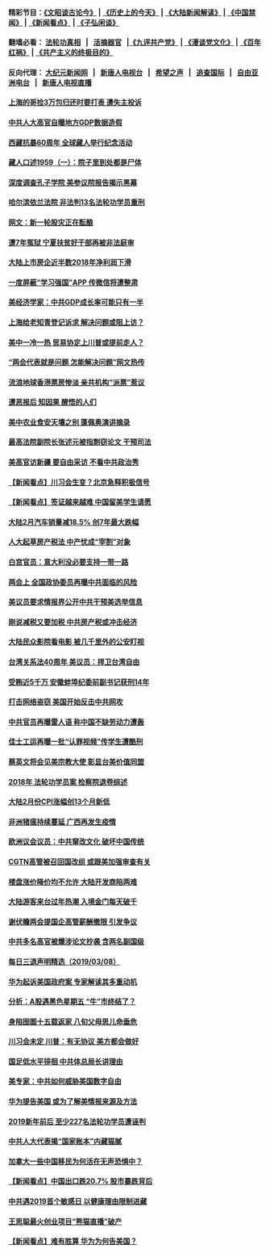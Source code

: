 #### 精彩节目：[《文昭谈古论今》](http://155.138.205.71/wenzhao) | [《历史上的今天》](http://155.138.205.71/today-in-history) | [《大陆新闻解读》](http://155.138.205.71/ntdtv-comedy) | [《中国禁闻》](http://155.138.205.71/ntdtv-news) | [《新闻看点》](http://155.138.205.71/news-insight) | [《子弘闲谈》](http://155.138.205.71/zihongxiantan/) 

 #### 翻墙必看： [法轮功真相](http://155.138.205.71:10000/videos/truth.html) &nbsp;&nbsp;|&nbsp;&nbsp; [活摘器官](http://155.138.205.71:10000/videos/res/Organs/) &nbsp;&nbsp;|[《九评共产党》](http://155.138.205.71:10000/videos/jiuping) | [《漫谈党文化》](http://155.138.205.71:10000/videos/mtdwh) | [《百年红祸》](http://155.138.205.71:10000/videos/bnhh) | [《共产主义的终极目的》](http://155.138.205.71:10000/videos/res/zjmd) 

 #### 反向代理： [大纪元新闻网](http://155.138.205.71:10080/) &nbsp;&nbsp;|&nbsp;&nbsp; [新唐人电视台](http://155.138.205.71:8000/) &nbsp;&nbsp;|&nbsp;&nbsp; [希望之声](http://155.138.205.71:8200/) &nbsp;&nbsp;|&nbsp;&nbsp; [追查国际](http://155.138.205.71:10010/) &nbsp;&nbsp;|&nbsp;&nbsp; [自由亚洲电台](http://155.138.205.71:9800/) &nbsp;&nbsp;|&nbsp;&nbsp; [新唐人电视直播](http://155.138.205.71/) 

#### [上海的哥捡3万包归还时要打表 遭失主投诉](../pages/nsc413/n11103137.md?t=03101836) 

#### [中共人大高官自曝地方GDP数据造假](../pages/nsc413/n11103146.md?t=03101836) 

#### [西藏抗暴60周年 全球藏人举行纪念活动](../pages/nsc413/n11103138.md?t=03101836) 

#### [藏人口述1959（一）：院子里到处都是尸体](../pages/nsc413/n11103087.md?t=03101836) 


#### [深度调查孔子学院 美参议院报告揭示黑幕](../pages/nsc413/n11100131.md?t=03101836) 

#### [哈尔滨依兰法院 非法判13名法轮功学员重刑](../pages/nsc413/n11102327.md?t=03101836) 

#### [网文：新一轮股灾正在酝酿](../pages/nsc413/n11102650.md?t=03101836) 

#### [遭7年冤狱 宁夏扶贫好干部再被非法庭审](../pages/nsc413/n11102412.md?t=03101836) 

#### [大陆上市房企近半数2018年净利润下滑](../pages/nsc413/n11102353.md?t=03101836) 

#### [一度屏蔽“学习强国”APP 传微信将遭整肃](../pages/nsc413/n11102032.md?t=03101836) 

#### [美经济学家：中共GDP成长率可能只有一半](../pages/nsc413/n11102461.md?t=03101836) 

#### [上海给老知青登记诉求 解决问题或阻上访？](../pages/nsc413/n11102106.md?t=03101836) 

#### [美中一冷一热 贸易协定上川普或提前走人？](../pages/nsc413/n11102055.md?t=03101836) 

#### [“两会代表就是问题 怎能解决问题”网文热传](../pages/nsc413/n11102039.md?t=03101836) 

#### [流浪地球香港票房惨淡 亲共机构“派票”惹议](../pages/nsc413/n11101887.md?t=03101836) 

#### [遭恶报后 知因果 醒悟的人们](../pages/nsc413/n11088531.md?t=03101836) 

#### [美中农业食安天壤之别 蓬佩奥演讲摘录](../pages/nsc413/n11102067.md?t=03101836) 

#### [最高法院副院长张述元被指剽窃论文 干预司法](../pages/nsc413/n11101829.md?t=03101836) 

#### [美高官访新疆 要自由采访 不看中共政治秀](../pages/nsc413/n11101835.md?t=03101836) 

#### [【新闻看点】川习会生变？北京急释积极信号](../pages/nsc413/n11101718.md?t=03101836) 

#### [【新闻看点】签证越来越难 中国留美学生请愿](../pages/nsc413/n11101670.md?t=03101836) 

#### [大陆2月汽车销量减18.5% 创7年最大跌幅](../pages/nsc413/n11101660.md?t=03101836) 

#### [人大起草房产税法 中产忧成“宰割”对象](../pages/nsc413/n11101800.md?t=03101836) 

#### [白宫官员：意大利没必要支持一带一路](../pages/nsc413/n11101722.md?t=03101836) 

#### [两会上 全国政协委员再曝中共面临的风险](../pages/nsc413/n11101650.md?t=03101836) 

#### [美议员要求情报界公开中共干预美选举信息](../pages/nsc413/n11101681.md?t=03101836) 

#### [刚说减税又要加税 中共房产税或冲击经济](../pages/nsc413/n11101560.md?t=03101836) 

#### [大陆民众影院看电影 被几千里外的公安盯视](../pages/nsc413/n11101527.md?t=03101836) 

#### [台湾关系法40周年 美议员：捍卫台湾自由](../pages/nsc413/n11101525.md?t=03101836) 

#### [受贿近5千万 安徽蚌埠纪委前副书记获刑14年](../pages/nsc413/n11101167.md?t=03101836) 


#### [打击网络盗窃 美国开始反击中共网攻](../pages/nsc413/n11099537.md?t=03101836) 

#### [中共官员再曝雷人语 称中国不缺劳动力遭轰](../pages/nsc413/n11101459.md?t=03101836) 

#### [佳士工运再曝一批“认罪视频”传学生遭酷刑](../pages/nsc413/n11101296.md?t=03101836) 

#### [蔡英文将会见美宗教大使 彰显台美价值同盟](../pages/nsc413/n11101381.md?t=03101836) 

#### [2018年 法轮功学员案 检察院退卷综述](../pages/nsc413/n11096753.md?t=03101836) 

#### [大陆2月份CPI涨幅创13个月新低](../pages/nsc413/n11100879.md?t=03101836) 

#### [非洲猪瘟持续蔓延 广西再发生疫情](../pages/nsc413/n11100280.md?t=03101836) 

#### [欧洲议会议员：中共窜改文化 破坏中国传统](../pages/nsc413/n11100491.md?t=03101836) 

#### [CGTN高管被召回国改组 或跟美加强审查有关](../pages/nsc413/n11100865.md?t=03101836) 

#### [楼盘涨价降价均不允许 大陆开发商陷两难](../pages/nsc413/n11100403.md?t=03101836) 

#### [大陆游客来台过年热潮 入境金门每天破千](../pages/nsc413/n11100536.md?t=03101836) 

#### [谢伏瞻两会提国企高管薪酬撤限 引发争议](../pages/nsc413/n11100506.md?t=03101836) 

#### [中共多名高官被爆涉论文抄袭 含两名副国级](../pages/nsc413/n11100242.md?t=03101836) 

#### [每日三退声明精选（2019/03/08）](../pages/nsc413/n11100538.md?t=03101836) 

#### [华为起诉美国政府案 专家解读其多重动机](../pages/nsc413/n11100270.md?t=03101836) 

#### [分析：A股遇黑色星期五 “牛”市终结了？](../pages/nsc413/n11100274.md?t=03101836) 

#### [身陷囹圄十五载返家 八旬父母思儿命垂危](../pages/nsc413/n11100252.md?t=03101836) 

#### [川习会未定 川普：有无协议 美方都会做好](../pages/nsc413/n11099895.md?t=03101836) 

#### [国足低水平徘徊 中共体总局长讲理由](../pages/nsc413/n11100097.md?t=03101836) 

#### [美专家：中共如何威胁美国数字自由](../pages/nsc413/n11100082.md?t=03101836) 

#### [华为提告美国 或为了解美情报来源及方法](../pages/nsc413/n11100009.md?t=03101836) 

#### [2019新年前后 至少227名法轮功学员遭诬判](../pages/nsc413/n11099912.md?t=03101836) 

#### [中共人大代表揭“国家账本”内藏猫腻](../pages/nsc413/n11100053.md?t=03101836) 

#### [加拿大一些中国移民为何活在无声恐惧中？](../pages/nsc413/n11100069.md?t=03101836) 

#### [【新闻看点】中国出口跌20.7% 股市暴跌背后](../pages/nsc413/n11099775.md?t=03101836) 

#### [中共遇2019首个敏感日 以健康理由限制进藏](../pages/nsc413/n11099976.md?t=03101836) 

#### [王思聪最火创业项目“熊猫直播”破产](../pages/nsc413/n11099708.md?t=03101836) 

#### [【新闻看点】难有胜算 华为为何告美国？](../pages/nsc413/n11099574.md?t=03101836) 


